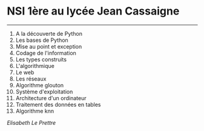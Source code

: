# NSI 1ère au lycée Jean Cassaigne
---


1. A la découverte de Python
2. Les bases de Python
3. Mise au point et exception
4. Codage de l'information
5. Les types construits
6. L'algorithmique
7. Le web
8. Les réseaux
9. Algorithme glouton
10. Système d'exploitation
11. Architecture d'un ordinateur
12. Traitement des données en tables
13. Algorithme knn

*Elisabeth Le Prettre*